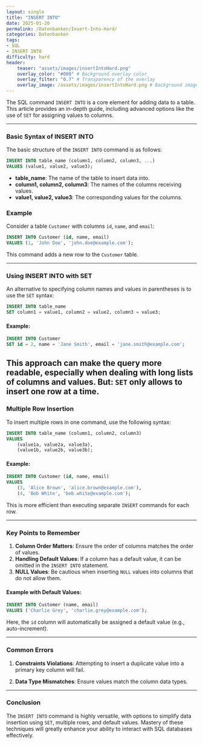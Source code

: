 ```yaml
---
layout: single
title: "INSERT INTO"
date: 2025-01-20
permalink: /Datenbanken/Insert-Into-Hard/
categories: Datenbanken
tags:
- SQL
- INSERT INTO
difficulty: hard
header:
    teaser: "assets/images/insertIntoHard.png"
    overlay_color: "#000" # Background overlay color
    overlay_filter: "0.7" # Transparency of the overlay
    overlay_image: /assets/images/insertIntoHard.png # Background image
---
```


The SQL command `INSERT INTO` is a core element for adding data to a table. This article provides an in-depth guide, including advanced options like the use of `SET` for assigning values to columns.

---

### Basic Syntax of INSERT INTO
The basic structure of the `INSERT INTO` command is as follows:

```sql
INSERT INTO table_name (column1, column2, column3, ...)
VALUES (value1, value2, value3);
```

- **table_name**: The name of the table to insert data into.
- **column1, column2, column3**: The names of the columns receiving values.
- **value1, value2, value3**: The corresponding values for the columns.

### Example
Consider a table `Customer` with columns `id`, `name`, and `email`:

```sql
INSERT INTO Customer (id, name, email)
VALUES (1, 'John Doe', 'john.doe@example.com');
```

This command adds a new row to the `Customer` table.

---

### Using INSERT INTO with SET
An alternative to specifying column names and values in parentheses is to use the `SET` syntax:

```sql
INSERT INTO table_name
SET column1 = value1, column2 = value2, column3 = value3;
```

#### Example:

```sql
INSERT INTO Customer
SET id = 2, name = 'Jane Smith', email = 'jane.smith@example.com';
```

This approach can make the query more readable, especially when dealing with long lists of columns and values.
**But:** `SET` only allows to insert one row at a time.
---

### Multiple Row Insertion
To insert multiple rows in one command, use the following syntax:

```sql
INSERT INTO table_name (column1, column2, column3)
VALUES 
    (value1a, value2a, value3a),
    (value1b, value2b, value3b);
```

#### Example:

```sql
INSERT INTO Customer (id, name, email)
VALUES 
    (3, 'Alice Brown', 'alice.brown@example.com'),
    (4, 'Bob White', 'bob.white@example.com');
```

This is more efficient than executing separate `INSERT` commands for each row.

---

### Key Points to Remember
1. **Column Order Matters**: Ensure the order of columns matches the order of values.
2. **Handling Default Values**: If a column has a default value, it can be omitted in the `INSERT INTO` statement.
3. **NULL Values**: Be cautious when inserting `NULL` values into columns that do not allow them.

#### Example with Default Values:

```sql
INSERT INTO Customer (name, email)
VALUES ('Charlie Grey', 'charlie.grey@example.com');
```

Here, the `id` column will automatically be assigned a default value (e.g., auto-increment).

---

### Common Errors
1. **Constraints Violations**: Attempting to insert a duplicate value into a primary key column will fail.

2. **Data Type Mismatches**: Ensure values match the column data types.

---

### Conclusion
The `INSERT INTO` command is highly versatile, with options to simplify data insertion using `SET`, multiple rows, and default values. Mastery of these techniques will greatly enhance your ability to interact with SQL databases effectively.
